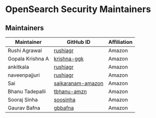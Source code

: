 # OpenSearch Security Maintainers

## Maintainers
| Maintainer | GitHub ID | Affiliation |
| --------------- | --------- | ----------- |
| Rushi Agrawal | [rushiagr](https://github.com/rushiagr) | Amazon |
| Gopala Krishna A | [krishna-ggk](https://github.com/krishna-ggk) | Amazon |
| ankitkala | [rushiagr](https://github.com/ankitkala) | Amazon |
| naveenpajjuri | [rushiagr](https://github.com/naveenpajjuri) | Amazon |
| Sai | [saikaranam-amazon](https://github.com/saikaranam-amazon) | Amazon |
| Bhanu Tadepalli | [tbhanu-amzn](https://github.com/tbhanu-amzn) | Amazon |
| Sooraj Sinha | [soosinha](https://github.com/soosinha) | Amazon |
| Gaurav Bafna | [gbbafna](https://github.com/gbbafna) | Amazon |
